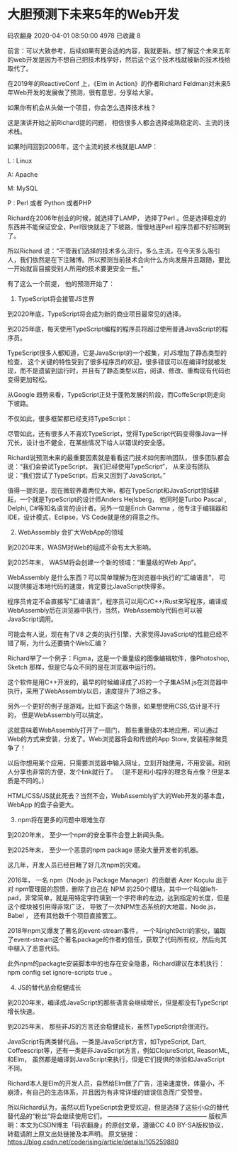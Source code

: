# 大胆预测下未来5年的Web开发

码农翻身 2020-04-01 08:50:00  4978  已收藏 8

前言：可以大致参考，后续如果有更合适的内容，我就更新。想了解这个未来五年的web开发是因为不想自己把技术栈学好，然后这个这个技术栈就被新的技术栈给取代了。



在2019年的ReactiveConf 上，《Elm in Action》的作者Richard Feldman对未来5年Web开发的发展做了预测，很有意思，分享给大家。

如果你有机会从头做一个项目，你会怎么选择技术栈？

这是演讲开始之前Richard提的问题， 相信很多人都会选择成熟稳定的、主流的技术栈。

如果时间回到2006年，这个主流的技术栈就是LAMP：





L : Linux

A: Apache

M: MySQL

P : Perl 或者 Python 或者PHP

Richard在2006年创业的时候，就选择了LAMP， 选择了Perl 。但是选择稳定的东西并不能保证安全，Perl很快就走了下坡路，慢慢地连Perl 程序员都不好招聘到了。



所以Richard 说：“不管我们选择的技术多么流行，多么主流，在今天多么吸引人，我们依然是在下注赌博。所以预测当前技术会向什么方向发展并且跟随，要比一开始就盲目接受别人所用的技术要更安全一些。”

有了这么一个前提， 他的预测开始了：

1. TypeScript将会接管JS世界

到2020年底，TypeScript将会成为新的商业项目最常见的选择。

到2025年底，每天使用TypeScript编程的程序员将超过使用普通JavaScript的程序员。 

TypeScript很多人都知道，它是JavaScript的一个超集，对JS增加了静态类型的检查， 这个关键的特性受到了很多程序员的欢迎，很多错误可以在编译时就被发现，而不是遗留到运行时，并且有了静态类型以后，阅读、修改、重构现有代码也变得更加轻松。

从Google 趋势来看，TypeScript正处于蓬勃发展的阶段，而CoffeScript则走向下坡路。





不仅如此，很多框架都已经支持TypeScript：





尽管如此，还有很多人不喜欢TypeScript，觉得TypeScript代码变得像Java一样冗长，设计也不健全，在某些情况下给人以错误的安全感。

Richard说预测未来的最重要因素就是看看这门技术如何影响团队， 很多团队都会说：“我们会尝试TypeScript， 我们已经使用TypeScript”， 从来没有团队说：“我们尝试了TypeScript，后来又回到了JavaScript。”

值得一提的是，现在微软养着两位大神，都在TypeScript和JavaScript领域耕耘，一个就是TypeScript的设计师Anders Hejlsberg， 他同时是Turbo Pascal , Delphi, C#等知名语言的设计者。另外一位是Erich Gamma ，他专注于编辑器和IDE，设计模式，Eclipse，VS Code就是他的得意之作。

2. WebAssembly 会扩大WebApp的领域

到2020年末，WASM对Web的组成不会有太大影响。

到2025年末， WASM将会创建一个新的领域：“重量级的Web App”。

WebAssembly 是什么东西？可以简单理解为在浏览器中执行的“汇编语言”， 可以提供接近本地代码的速度，肯定要比JavaScript快得多。

程序员肯定不会直接写“汇编语言”，程序员可以用C/C++/Rust来写程序，编译成WebAssembly后在浏览器中执行，当然，WebAssembly代码也可以被JavaScript调用。

可能会有人说，现在有了V8 之类的执行引擎，大家觉得JavaScript的性能已经不错了啊，为什么还要搞个Web汇编？

Richard举了一个例子：Figma，这是一个重量级的图像编辑软件，像Photoshop, Sketch 那样，但是它与众不同的是在浏览器中运行的。



这个软件是用C++开发的，最早的时候编译成了JS的一个子集ASM.js在浏览器中执行，采用了WebAssembly以后，速度提升了3倍之多。

另外一个更好的例子是游戏。比如下面这个场景，如果想使用CSS,估计是不行的， 但是WebAssembly可以搞定。



这就意味着WebAssembly打开了一扇门， 那些重量级的本地应用，可以通过Web的方式来安装，分发了。Web浏览器将会和传统的App Store, 安装程序做竞争了！





以后你想用某个应用，只需要浏览器中输入网址，立刻开始使用，不用安装。和别人分享也非常的方便，发个link就行了。 （是不是和小程序的理念有点像？但是本质是不同的。）

HTML/CSS/JS就此死去？当然不会，WebAssembly扩大的Web开发的基本盘， WebApp 的盘子会更大。

3. npm将在更多的问题中艰难生存

到2020年末， 至少一个npm的安全事件会登上新闻头条。

到2025年末， 至少一个恶意的npm package 感染大量开发者的机器。

这几年，开发人员已经目睹了好几次npm的灾难。

2016年， 一名 npm（Node.js Package Manager）的贡献者 Azer Koçulu 出于对 npm管理层的怨愤，删除了自己在 NPM 的250个模块，其中一个叫做left-pad，非常简单，就是用特定字符填到一个字符串的左边，达到指定的长度，但是这个模块被引用得非常广泛， 导致了一次NPM生态系统的大地震，Node.js， Babel ， 还有其他数千个项目直接罢工。

2018年npm又爆发了著名的event-stream事件， 一个叫right9ctrl的家伙，骗取了event-stream这个著名package的作者的信任，获取了代码所有权，然后向其中植入了恶意代码。

此外npm的packagte安装脚本中的也存在安全隐患，Richard建议在本机执行：npm config set ignore-scripts true 。





4. JS的替代品会稳健成长

到2020年末，编译成JavaScript的那些语言会继续增长，但是都没有TypeScript增长快速。

到2025年末， 那些非JS的方言还会稳健成长，虽然TypeScript会很流行。

JavaScript有两类替代品，一类是JavaScript方言，如TypeScript, Dart, Coffeescript等，还有一类是非JavaScript方言，例如ClojureScript, ReasonML, 和Elm， 虽然都是编译到JavaScript来执行，但是它们提供的体验和JavaScript不同。

Richard本人是Elm的开发人员，自然给Elm做了广告，渲染速度快，体量小，不崩溃，有自己的生态体系，并且因为有非常详细的错误信息而广受赞誉。

所以Richard认为，虽然以后TypeScript会更受欢迎，但是选择了这些小众的替代替代品的“粉丝”将会继续使用它们。
————————————————
版权声明：本文为CSDN博主「码农翻身」的原创文章，遵循CC 4.0 BY-SA版权协议，转载请附上原文出处链接及本声明。
原文链接：https://blog.csdn.net/coderising/article/details/105259880